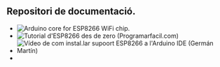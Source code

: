 ## Repositori de documentació.

- ![Arduino core for ESP8266 WiFi chip.](https://github.com/esp8266/Arduino#arduino-core-for-esp8266-wifi-chip)
- ![Tutorial d'ESP8266 des de zero (Programarfacil.com)](https://programarfacil.com/podcast/nodemcu-tutorial-paso-a-paso/)
- ![Vídeo de com instal.lar supoort ESP8266 a l'Arduino IDE (Germán Martín) ](https://youtu.be/0g7sazWXfEI)
- 

